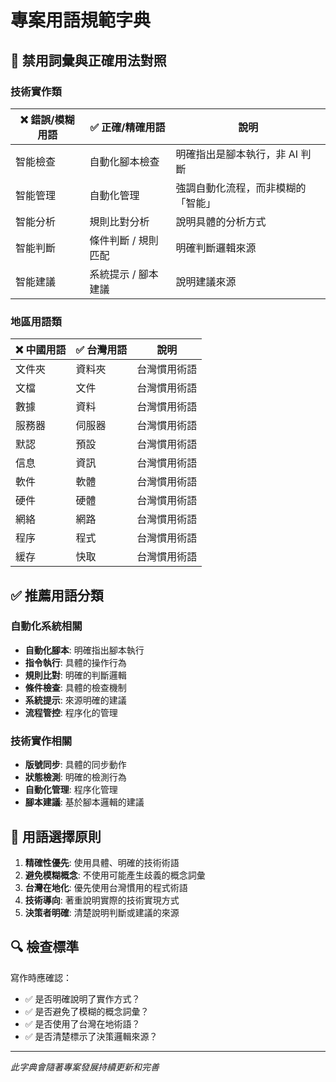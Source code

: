 # 專案用語規範字典

## 🚫 禁用詞彙與正確用法對照

### 技術實作類

| ❌ 錯誤/模糊用語 | ✅ 正確/精確用語 | 說明 |
|-----------------|----------------|-----|
| 智能檢查 | 自動化腳本檢查 | 明確指出是腳本執行，非 AI 判斷 |
| 智能管理 | 自動化管理 | 強調自動化流程，而非模糊的「智能」 |
| 智能分析 | 規則比對分析 | 說明具體的分析方式 |
| 智能判斷 | 條件判斷 / 規則匹配 | 明確判斷邏輯來源 |
| 智能建議 | 系統提示 / 腳本建議 | 說明建議來源 |

### 地區用語類

| ❌ 中國用語 | ✅ 台灣用語 | 說明 |
|------------|------------|-----|
| 文件夾 | 資料夾 | 台灣慣用術語 |
| 文檔 | 文件 | 台灣慣用術語 |
| 數據 | 資料 | 台灣慣用術語 |
| 服務器 | 伺服器 | 台灣慣用術語 |
| 默認 | 預設 | 台灣慣用術語 |
| 信息 | 資訊 | 台灣慣用術語 |
| 軟件 | 軟體 | 台灣慣用術語 |
| 硬件 | 硬體 | 台灣慣用術語 |
| 網絡 | 網路 | 台灣慣用術語 |
| 程序 | 程式 | 台灣慣用術語 |
| 緩存 | 快取 | 台灣慣用術語 |

## ✅ 推薦用語分類

### 自動化系統相關

- **自動化腳本**: 明確指出腳本執行
- **指令執行**: 具體的操作行為
- **規則比對**: 明確的判斷邏輯
- **條件檢查**: 具體的檢查機制
- **系統提示**: 來源明確的建議
- **流程管控**: 程序化的管理

### 技術實作相關

- **版號同步**: 具體的同步動作
- **狀態檢測**: 明確的檢測行為
- **自動化管理**: 程序化管理
- **腳本建議**: 基於腳本邏輯的建議

## 📝 用語選擇原則

1. **精確性優先**: 使用具體、明確的技術術語
2. **避免模糊概念**: 不使用可能產生歧義的概念詞彙
3. **台灣在地化**: 優先使用台灣慣用的程式術語
4. **技術導向**: 著重說明實際的技術實現方式
5. **決策者明確**: 清楚說明判斷或建議的來源

## 🔍 檢查標準

寫作時應確認：

- ✅ 是否明確說明了實作方式？
- ✅ 是否避免了模糊的概念詞彙？  
- ✅ 是否使用了台灣在地術語？
- ✅ 是否清楚標示了決策邏輯來源？

---

_此字典會隨著專案發展持續更新和完善_
